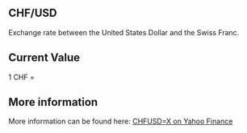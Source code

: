 ## CHF/USD

Exchange rate between the United States Dollar and the Swiss Franc.

## Current Value

1 CHF = <Value topic="finance/stock-exchange/currency/CHF/USD" decimals="3" unit="USD"/>

## More information

More information can be found here: [CHFUSD=X on Yahoo Finance](https://finance.yahoo.com/quote/CHFUSD=X/)
